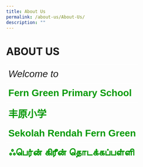 ```yaml
---
title: About Us
permalink: /about-us/About-Us/
description: ""
---
```

# ABOUT US

<style type="text/css">
.tg  {border-collapse:collapse;border-spacing:0;}
.tg td{border-color:black;border-style:solid;border-width:1px;font-family:Arial, sans-serif;font-size:14px;
  overflow:hidden;padding:10px 5px;word-break:normal;}
.tg th{border-color:black;border-style:solid;border-width:1px;font-family:Arial, sans-serif;font-size:14px;
  font-weight:normal;overflow:hidden;padding:10px 5px;word-break:normal;}
.tg .tg-vjkc{border-color:#ffffff;font-size:26px;font-style:italic;text-align:left;vertical-align:top}
.tg .tg-c7xj{border-color:#ffffff;color:#009901;font-size:26px;font-weight:bold;text-align:left;vertical-align:top}
</style>

<table class="tg">
<thead>
  <tr>
    <th class="tg-vjkc">Welcome to</th>
  </tr>
</thead>
<tbody>
  <tr>
    <td class="tg-c7xj">Fern Green Primary School</td>
  </tr>
  <tr>
    <td class="tg-c7xj">丰原小学</td>
  </tr>
  <tr>
    <td class="tg-c7xj">Sekolah Rendah Fern Green</td>
  </tr>
  <tr>
    <td class="tg-c7xj">ஃபெர்ன் கிரீன் தொடக்கப்பள்ளி</td>
  </tr>
</tbody></table>
